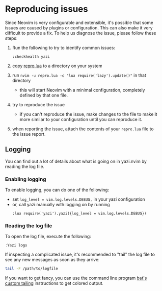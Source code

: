# Reproducing issues

Since Neovim is very configurable and extensible, it's possible that some issues
are caused by plugins or configuration. This can also make it very difficult to
provide a fix. To help us diagnose the issue, please follow these steps:

1. Run the following to try to identify common issues:

   ```vim
   :checkhealth yazi
   ```

1. copy [repro.lua](../repro.lua) to a directory on your system
1. run `nvim -u repro.lua -c "lua require('lazy').update()"` in that directory
   - this will start Neovim with a minimal configuration, completely defined by
     that one file.
1. try to reproduce the issue
   - if you can't reproduce the issue, make changes to the file to make it more
     similar to your configuration until you can reproduce it.
1. when reporting the issue, attach the contents of your `repro.lua` file to the
   issue report.

## Logging

You can find out a lot of details about what is going on in yazi.nvim by reading
the log file.

### Enabling logging

To enable logging, you can do one of the following:

- set `log_level = vim.log.levels.DEBUG,` in your yazi configuration
- or, call yazi manually with logging on by running
  ```vim
  :lua require('yazi').yazi({log_level = vim.log.levels.DEBUG})
  ```

### Reading the log file

To open the log file, execute the following:

```vim
:Yazi logs
```

If inspecting a complicated issue, it's recommended to "tail" the log file to
see any new messages as soon as they arrive:

```sh
tail -F /path/to/logfile
```

If you want to get fancy, you can use the command line program
[bat's custom tailing](https://github.com/sharkdp/bat?tab=readme-ov-file#tail--f)
instructions to get colored output.

